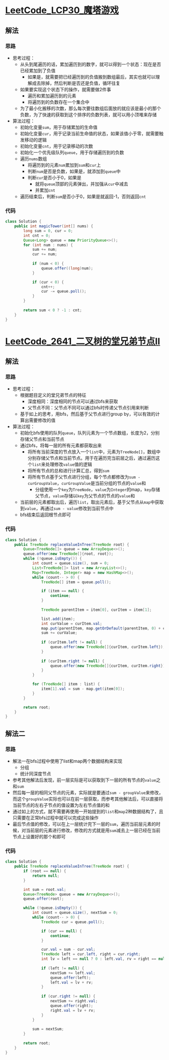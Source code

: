 # [LeetCode_LCP30_魔塔游戏](https://leetcode.cn/problems/p0NxJO)
## 解法
### 思路
- 思考过程：
  - 从头到尾遍历的话，累加遍历到的数字，就可以得到一个状态：现在是否已经累加到了负值
    - 如果是，就需要把已经遍历到的负值搬到数组最后，其实也就可以理解成去除掉，然后判断是否还是负值，循环往复
  - 如果要实现这个状态下的操作，就需要做2件事
    - 遍历和累加遍历到的元素
    - 将遍历到的负数存在一个集合中
  - 为了最小化搬移的次数，那么每次要往数组后面放的就应该是最小的那个负数，为了快速的获取到这个排序的负数列表，就可以用小顶堆来存储
- 算法过程：
  - 初始化变量`sum`，用于存储累加的生命值
  - 初始化变量`cur`，用于记录当前生命值的状态，如果该值小于零，就需要触发移动的逻辑
  - 初始化变量`cnt`，用于记录移动的次数
  - 初始化一个优先级队列`queue`，用于存储遍历到的负数
  - 遍历`nums`数组
    - 将遍历到的元素`num`累加到`sum`和`cur`上
    - 判断`num`是否是负数，如果是，就添加到`queue`中
    - 判断`cur`是否小于0，如果是
      - 就将`queue`顶部的元素弹出，并加强从`cur`中减去
      - 并累加`cnt`
  - 遍历结束后，判断`sum`是否小于0，如果是就返回-1，否则返回`cnt`
### 代码
```java
class Solution {
    public int magicTower(int[] nums) {
        long sum = 0, cur = 0;
        int cnt = 0;
        Queue<Long> queue = new PriorityQueue<>();
        for (int num : nums) {
            sum += num;
            cur += num;
            
            if (num < 0) {
                queue.offer((long)num);
            }

            if (cur < 0) {
                cnt++;
                cur -= queue.poll();
            }
        }
        
        return sum < 0 ? -1 : cnt;
    }
}
```
# [LeetCode_2641_二叉树的堂兄弟节点II](https://leetcode.cn/problems/cousins-in-binary-tree-ii)
## 解法
### 思路
- 思考过程：
  - 根据题目定义的堂兄弟节点的特征
    - 深度相同：深度相同的节点可以通过bfs来获取
    - 父节点不同：父节点不同可以通过bfs时传递父节点引用来判断
  - 基于如上的思考，用bfs，然后基于父节点进行group by，可以有效的计算出需要修改的值
- 算法过程：
  - 初始化bfs使用的队列`queue`，队列元素为一个节点数组，长度为2，分别存储父节点和当前节点
  - 通过bfs，将每一层的所有元素都获取出来
    - 将所有当前深度的节点放入一个`list`中，元素为`TreeNode[]`，数组中分别存储父节点和当前节点。用于在遍历完当前层之后，通过遍历这个`list`来处理修改`value`值的逻辑
    - 将所有节点的总和进行计算汇总，得到`sum`
    - 将所有节点基于父节点进行分组，每个节点都修改为`sum - curGroupValue`，`curGroupValue`是当前分组的节点的`value`和
      - 分组使用一个`key`为`TreeNode`，`value`为`Integer`的map，`key`存储父节点，`value`存储以`key`为父节点的节点的`value`和
  - 当前层的元素都取出后，遍历`list`，取出元素后，基于父节点从`map`中获取到`value`，再通过`sum - value`修改到当前节点中
  - bfs结束后返回根节点即可
### 代码
```java
class Solution {
    public TreeNode replaceValueInTree(TreeNode root) {
        Queue<TreeNode[]> queue = new ArrayDeque<>();
        queue.offer(new TreeNode[]{root, root});
        while (!queue.isEmpty()) {
            int count = queue.size(), sum = 0;
            List<TreeNode[]> list = new ArrayList<>();
            Map<TreeNode, Integer> map = new HashMap<>();
            while (count-- > 0) {
                TreeNode[] item = queue.poll();

                if (item == null) {
                    continue;
                }
                
                TreeNode parentItem = item[0], curItem = item[1];

                list.add(item);
                int curValue = curItem.val;
                map.put(parentItem, map.getOrDefault(parentItem, 0) + curValue);
                sum += curValue;
                
                if (curItem.left != null) {
                    queue.offer(new TreeNode[]{curItem, curItem.left});
                }
                
                if (curItem.right != null) {
                    queue.offer(new TreeNode[]{curItem, curItem.right});
                }
            }

            for (TreeNode[] item : list) {
                item[1].val = sum - map.get(item[0]);
            }
        }

        return root;
    }
}
```
## 解法二
### 思路
- 解法一在bfs过程中使用了list和map两个数据结构来实现
  - 分组
  - 统计同深度节点
- 参考其他解法后发现，前一层实际是可以获取到下一层的所有节点的`value`之和`sum`
- 然后每一层的相同父节点的元素，实际就是要通过`sum - groupValue`来修改，而这个`groupValue`实际也可以在前一层获取，而参考其他解法后，可以直接将当前节点的左右子节点的值设置为左右节点值的和
- 通过如上的方式，就不需要再使用一开始提到的`list`和`map`2种数据结构了，且只需要在正常bfs过程中就可以完成这些操作
- 最后节点值的修改，可以在上一层统计完下一层的`sum`，遍历当前层元素的时候，对当前层的元素进行修改，修改的方式就是用`sum`减去上一层已经在当前节点上设置好的那个和即可
### 代码
```java
class Solution {
    public TreeNode replaceValueInTree(TreeNode root) {
        if (root == null) {
            return null;
        }

        int sum = root.val;
        Queue<TreeNode> queue = new ArrayDeque<>();
        queue.offer(root);

        while (!queue.isEmpty()) {
            int count = queue.size(), nextSum = 0;
            while (count-- > 0) {
                TreeNode cur = queue.poll();

                if (cur == null) {
                    continue;
                }

                cur.val = sum - cur.val;
                TreeNode left = cur.left, right = cur.right;
                int lv = left == null ? 0 : left.val, rv = right == null ? 0 : right.val;
                
                if (left != null) {
                    nextSum += left.val;
                    queue.offer(left);
                    left.val = lv + rv;
                }
                
                if (cur.right != null) {
                    nextSum += right.val;
                    queue.offer(right);
                    right.val = lv + rv;
                }
            }
            
            sum = nextSum;
        }
        
        return root;
    }
}
```